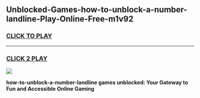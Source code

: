 
## Unblocked-Games-how-to-unblock-a-number-landline-Play-Online-Free-m1v92
<h3>
<a href="https://premium76.site?title=how-to-unblock-a-number-landline&ref=26A">CLICK TO PLAY</a></h3>
<hr>

<h3>
<a href="https://premium76.site?title=how-to-unblock-a-number-landline&ref=26A">CLICK 2 PLAY</a>
  
</h3>

<a href="https://premium76.site?title=how-to-unblock-a-number-landline&ref=26A"><img src="https://clearcache.store/games.png"></a>


**how-to-unblock-a-number-landline games unblocked: Your Gateway to Fun and Accessible Online Gaming**
